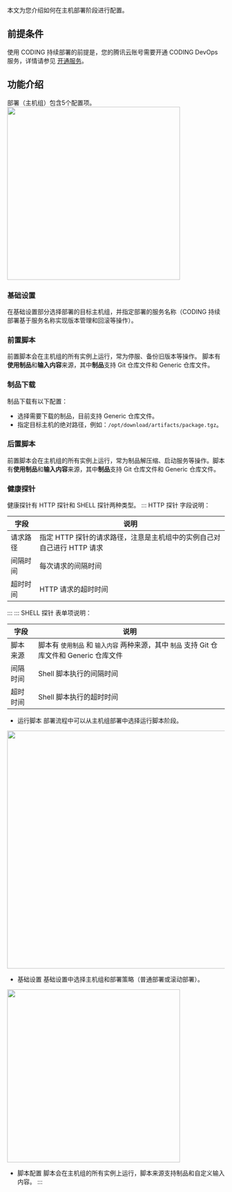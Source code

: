 本文为您介绍如何在主机部署阶段进行配置。

## 前提条件
使用 CODING 持续部署的前提是，您的腾讯云账号需要开通 CODING DevOps 服务，详情请参见 [开通服务](https://cloud.tencent.com/document/product/1159/44859)。 

## 功能介绍
部署（主机组）包含5个配置项。
<img style="width:400px; max-width: inherit;" src="https://qcloudimg.tencent-cloud.cn/raw/5248388e5b43a5260897cc97941a1968.png" />


### 基础设置
在基础设置部分选择部署的目标主机组，并指定部署的服务名称（CODING 持续部署基于服务名称实现版本管理和回滚等操作）。

### 前置脚本
前置脚本会在主机组的所有实例上运行，常为停服、备份旧版本等操作。
脚本有**使用制品**和**输入内容**来源，其中**制品**支持 Git 仓库文件和 Generic 仓库文件。

### 制品下载
制品下载有以下配置：
- 选择需要下载的制品，目前支持 Generic 仓库文件。
- 指定目标主机的绝对路径，例如：`/opt/download/artifacts/package.tgz`。

### 后置脚本
前置脚本会在主机组的所有实例上运行，常为制品解压缩、启动服务等操作。脚本有**使用制品**和**输入内容**来源，其中**制品**支持 Git 仓库文件和 Generic 仓库文件。

### 健康探针
健康探针有 HTTP 探针和 SHELL 探针两种类型。
<dx-tabs>
::: HTTP 探针
字段说明：

|字段 | 说明 |
---------|----------
 请求路径 | 指定 HTTP 探针的请求路径，注意是主机组中的实例自己对自己进行 HTTP 请求 
 间隔时间 | 每次请求的间隔时间 
 超时时间 | HTTP 请求的超时时间 
:::
::: SHELL 探针
表单项说明：

字段 | 说明 
---------|----------
 脚本来源 | 脚本有 `使用制品` 和 `输入内容` 两种来源，其中 `制品` 支持 Git 仓库文件和 Generic 仓库文件
 间隔时间 | Shell 脚本执行的间隔时间 
 超时时间 | Shell 脚本执行的超时时间
 
 -   运行脚本
部署流程中可以从主机组部署中选择运行脚本阶段。
<img style="width:550px; max-width: inherit;" src="https://qcloudimg.tencent-cloud.cn/raw/01c44c840ddb79e711cec686d8f42578.png" />


-   基础设置
基础设置中选择主机组和部署策略（普通部署或滚动部署）。
<img style="width:400px; max-width: inherit;" src="https://qcloudimg.tencent-cloud.cn/raw/8e5178efb75820940545d9c271b7f37f.png" />

-   脚本配置
脚本会在主机组的所有实例上运行，脚本来源支持制品和自定义输入内容。
:::
</dx-tabs>



